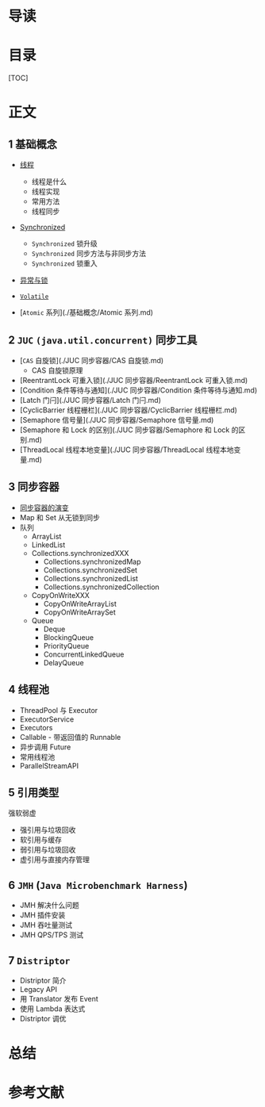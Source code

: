 # 导读



# 目录

[TOC]

# 正文

## 1 基础概念

* [线程](./基础概念/线程.md)
  * 线程是什么
  * 线程实现
  * 常用方法
  * 线程同步

* [Synchronized](./基础概念/Synchronized.md)
  * `Synchronized` 锁升级
  * `Synchronized` 同步方法与非同步方法
  * `Synchronized` 锁重入
* [异常与锁](./基础概念/异常与锁.md)
* [`Volatile`](./基础概念/Volatile.md)
* [`Atomic` 系列](./基础概念/Atomic 系列.md)



## 2 `JUC` `(java.util.concurrent)` 同步工具

* [`CAS`  自旋锁](./JUC 同步容器/CAS 自旋锁.md)
  * CAS 自旋锁原理
* [ReentrantLock 可重入锁](./JUC 同步容器/ReentrantLock 可重入锁.md)
* [Condition 条件等待与通知](./JUC 同步容器/Condition 条件等待与通知.md)
* [Latch 门闩](./JUC 同步容器/Latch 门闩.md)
* [CyclicBarrier 线程栅栏](./JUC 同步容器/CyclicBarrier 线程栅栏.md)
* [Semaphore 信号量](./JUC 同步容器/Semaphore 信号量.md)
* [Semaphore 和 Lock 的区别](./JUC 同步容器/Semaphore 和 Lock 的区别.md)
* [ThreadLocal 线程本地变量](./JUC 同步容器/ThreadLocal 线程本地变量.md)



## 3 同步容器

* [同步容器的演变]()
* Map 和 Set 从无锁到同步
* 队列
  * ArrayList
  * LinkedList
  * Collections.synchronizedXXX
    * Collections.synchronizedMap
    * Collections.synchronizedSet
    * Collections.synchronizedList
    * Collections.synchronizedCollection
  * CopyOnWriteXXX
    * CopyOnWriteArrayList
    * CopyOnWriteArraySet
  * Queue
    * Deque
    * BlockingQueue
    * PriorityQueue
    * ConcurrentLinkedQueue
    * DelayQueue



## 4 线程池

* ThreadPool 与 Executor
* ExecutorService
* Executors
* Callable - 带返回值的 Runnable
* 异步调用 Future
* 常用线程池
* ParallelStreamAPI



## 5 引用类型

强软弱虚

* 强引用与垃圾回收
* 软引用与缓存
* 弱引用与垃圾回收
* 虚引用与直接内存管理



## 6 `JMH` (`Java Microbenchmark Harness`)

* JMH 解决什么问题
* JMH 插件安装
* JMH 吞吐量测试
* JMH QPS/TPS 测试



## 7 `Distriptor`

* Distriptor 简介
* Legacy API
* 用 Translator 发布 Event
* 使用 Lambda 表达式
* Distriptor 调优



# 总结



# 参考文献

